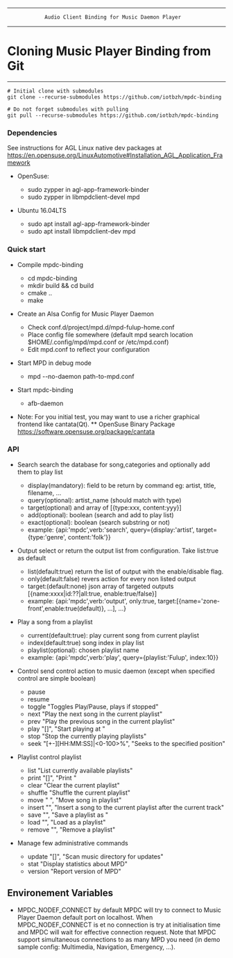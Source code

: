 ------------------------------------------------------------------------
                Audio Client Binding for Music Daemon Player
------------------------------------------------------------------------

# Cloning Music Player Binding from Git
-------------------------------------------------------

```
# Initial clone with submodules
git clone --recurse-submodules https://github.com/iotbzh/mpdc-binding

# Do not forget submodules with pulling
git pull --recurse-submodules https://github.com/iotbzh/mpdc-binding
```

### Dependencies

See instructions for AGL Linux native dev packages at https://en.opensuse.org/LinuxAutomotive#Installation_AGL_Application_Framework

 * OpenSuse:
    * sudo zypper in agl-app-framework-binder
    * sudo zypper in libmpdclient-devel mpd

* Ubuntu 16.04LTS
    * sudo apt install agl-app-framework-binder
    * sudo apt install libmpdclient-dev mpd

### Quick start

 * Compile mpdc-binding
   * cd mpdc-binding
   * mkdir build && cd build
   * cmake ..
   * make
 * Create an Alsa Config for Music Player Daemon
   * Check conf.d/project/mpd.d/mpd-fulup-home.conf
   * Place config file somewhere (default mpd search location $HOME/.config/mpd/mpd.conf or /etc/mpd.conf)
   * Edit mpd.conf to reflect your configuration
 * Start MPD in debug mode
   * mpd --no-daemon path-to-mpd.conf
 * Start mpdc-binding
   * afb-daemon

 * Note: For you initial test, you may want to use a richer graphical frontend like cantata(Qt).
    ** OpenSuse Binary Package https://software.opensuse.org/package/cantata

### API

 * Search search the database for song,categories and optionally add them to play list
    * display(mandatory): field to be return by command eg: artist, title, filename, ...
    * query(optional): artist_name (should match with type)
    * target(optional) and array of [{type:xxx, content:yyy}]
    * add(optional): boolean (search and add to play list)
    * exact(optional): boolean (search substring or not)
    * example:  {api:'mpdc',verb:'search', query={display:'artist', target={type:'genre', content:'folk'}}

 * Output select or return the output list from configuration. Take list:true as default
    * list(default:true) return the list of output with the enable/disable flag.
    * only(default:false) revers action for every non listed output
    * target:(default:none) json array of targeted outputs [{name:xxxx|id:??|all:true, enable:true/false}]
    * example: {api:'mpdc',verb:'output', only:true, target:[{name='zone-front',enable:true(default)}, ...], ...}

 * Play a song from a playlist
    * current(default:true): play current song from current playlist
    * index(default:true) song index in play list
    * playlist(optional): chosen playlist name
    * example:  {api:'mpdc',verb:'play', query={playlist:'Fulup', index:10}}

 * Control send control action to music daemon (except when specified control are simple boolean)
    * pause
    * resume
    * toggle "Toggles Play/Pause, plays if stopped"
    * next "Play the next song in the current playlist"
    * prev "Play the previous song in the current playlist"
    * play "[<position>]", "Start playing at <position>"
    * stop "Stop the currently playing playlists"
    * seek "[+-][HH:MM:SS]|<0-100>%", "Seeks to the specified position"

  * Playlist control playlist
    * list  "List currently available playlists"
    * print "[<playlist>]", "Print <playlist>"
    * clear "Clear the current playlist"
    * shuffle "Shuffle the current playlist"
    * move "<from> <to>", "Move song in playlist"
    * insert "<uri>", "Insert a song to the current playlist after the current track"
    * save "<file>", "Save a playlist as <file>"
    * load "<file>", "Load <file> as a playlist"
    * remove "<file>", "Remove a playlist"

  * Manage few administrative commands
    * update "[<path>]", "Scan music directory for updates"
    * stat "Display statistics about MPD"
    * version "Report version of MPD"

## Environement Variables

* MPDC_NODEF_CONNECT by default MPDC will try to connect to Music Player Daemon default port on localhost. When MPDC_NODEF_CONNECT
  is et no connection is try at initialisation time and MPDC will wait for effective connection request. Note that MPDC support
  simultaneous connections to as many MPD you need (in demo sample config: Multimedia, Navigation, Emergency, ...).




